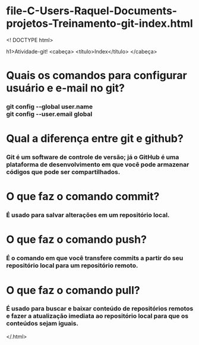 # file-C-Users-Raquel-Documents-projetos-Treinamento-git-index.html
<! DOCTYPE html>

h1>Atividade-git!</h1>
    <cabeça>
        <título>Index</título>
    </cabeça>
    <corpo>
        <h1>Quais os comandos para configurar usuário e e-mail no git? </h1>
        <h3>git config --global user.name<br>
git config --user.email global
        </h3>
        <h1>Qual a diferença entre git e github? </h1>
        <h3>Git é um software de controle de versão; já o GitHub é uma plataforma 
de desenvolvimento em que você pode armazenar códigos que pode ser compartilhados.
        </h3>
        <h1>O que faz o comando commit?</h1>
        <h3>É usado para salvar alterações em um repositório local.
        </h3>
        <h1>O que faz o comando push?</h1>
        <h3>É o comando em que você transfere commits a partir do seu repositório local para um repositório remoto.</h3>
        <h1>O que faz o comando pull?</h1>
        <h3>É usado para buscar e baixar conteúdo de repositórios remotos e fazer a atualização
imediata ao repositório local para que os conteúdos sejam iguais.
        </h3>
    </corpo>
</.html>
